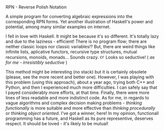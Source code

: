 RPN - Reverse Polish Notation

A simple program for converting algebraic expressions into the corresponding RPN forms. Yet another illustration of Haskell's power and potential, among many similar examples on internet.

I fell in love with Haskell. It might be because it's so different. It's totally lazy and due to the laziness - efficient! There is no program flow; there are neither classic loops nor classic variables!? But, there are weird things like infinite lists, aplicative functors, recursive type structures, mutual recursions, monoids, monads... Sounds crazy. <img href="http://forum.srpskinacionalisti.com/images/smilies/eusa_shifty.gif" alt="crazy" height="15" width="15"> Looks so seductive! ( <i>as for me - irresistibly seductive</i> <!--img src="http://www.animated-gifs.eu/category_emoticons/smilies-love/0022.gif" alt="mutual love" height="25" width="37"--> ) 

This method might be interesting (no stack) but it is certainly obsolete (please, see the more recent and <a src="https://github.com/sasamil/parsing-arithmetic-expression">better one</a>). However, I was playing with this problem (using this approach), about a year ago, trying both C++ and Python, and then I experienced much more difficulties. I can safely say that I payed considerably more efforts, at that time. Finally, there were more lines of less readable and more indistinct code. As for me, in regards to vague algorithms and complex decision making problems - <i>thinking functionally</i> is more suitable and more effective than <i>thinking procedurally</i> or <i>thinking object oriented</i>. I've got a winner, here! In my opinion, functionall programming has a future, and Haskell as its pure representive, deserves respect. It should be loved - it's likely to be mutual! 
